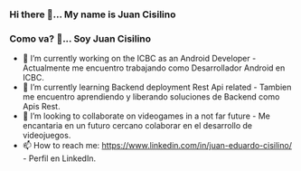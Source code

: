 ### Hi there 👋... My name is Juan Cisilino
### Como va? 👋... Soy Juan Cisilino

<!--
**JuanCisilino/JuanCisilino** is a ✨ _special_ ✨ repository because its `README.md` (this file) appears on your GitHub profile.

Here are some ideas to get you started:
-->

- 🔭 I’m currently working on the ICBC as an Android Developer - Actualmente me encuentro trabajando como Desarrollador Android en ICBC.
- 🌱 I’m currently learning Backend deployment Rest Api related - Tambien me encuentro aprendiendo y liberando soluciones de Backend como Apis Rest.
- 👯 I’m looking to collaborate on videogames in a not far future - Me encantaria en un futuro cercano colaborar en el desarrollo de videojuegos.
- 📫 How to reach me: https://www.linkedin.com/in/juan-eduardo-cisilino/ - Perfil en LinkedIn.

